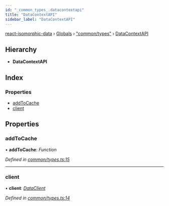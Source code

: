 ```yaml
---
id: "_common_types_.datacontextapi"
title: "DataContextAPI"
sidebar_label: "DataContextAPI"
---
```


[react-isomorphic-data](../index.md) › [Globals](../globals.md) › ["common/types"](../modules/_common_types_.md) › [DataContextAPI](_common_types_.datacontextapi.md)

## Hierarchy

* **DataContextAPI**

## Index

### Properties

* [addToCache](_common_types_.datacontextapi.md#addtocache)
* [client](_common_types_.datacontextapi.md#client)

## Properties

###  addToCache

• **addToCache**: *Function*

*Defined in [common/types.ts:15](https://github.com/jackyef/react-isomorphic-data/blob/6412682/packages/react-isomorphic-data/src/common/types.ts#L15)*

___

###  client

• **client**: *[DataClient](_common_types_.dataclient.md)*

*Defined in [common/types.ts:14](https://github.com/jackyef/react-isomorphic-data/blob/6412682/packages/react-isomorphic-data/src/common/types.ts#L14)*
